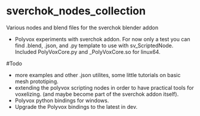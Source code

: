 # sverchok_nodes_collection
Various nodes and blend files for the sverchok blender addon

* Polyvox experiments with sverchok addon. For now only a test you can find .blend, .json, and .py template to use with sv_ScriptedNode. Included PolyVoxCore.py and _PolyVoxCore.so for linux64.



#Todo

* more examples and other .json utilites, some little tutorials on basic mesh prototiping.
* extending the polyvox scripting nodes in order to have practical tools for voxelizing. (and maybe become part of the sverchok addon itself).
* Polyvox python bindings for windows.
* Upgrade the Polyvox bindings to the latest in dev.

